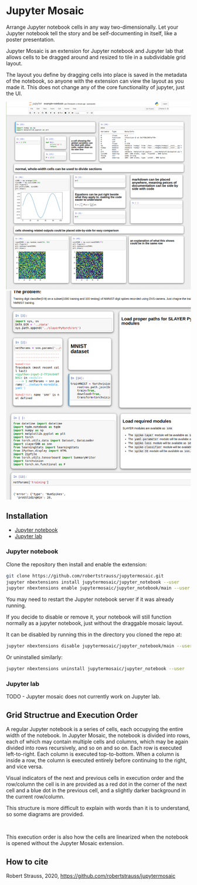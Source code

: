 # Jupyter Mosaic

Arrange Jupyter notebook cells in any way two-dimensionally.
Let your Jupyter notebook tell the story and be self-documenting in itself, like a poster presentation.

Jupyter Mosaic is an extension for Jupyter notebook and Jupyter lab that allows cells to be dragged around and resized to tile in a subdividable grid layout.

The layout you define by dragging cells into place is saved in the metadata of the notebook, so anyone with the extension can view the layout as you made it.
This does not change any of the core functionality of jupyter, just the UI.

<img src="./screenshots/screen3.png" />
<img src="./screenshots/screen2.png" />

## Installation
 * [Jupyter notebook](#jupyter-notebook)
 * [Jupyter lab](#jupyter-lab)

### Jupyter notebook

Clone the repository then install and enable the extension:
```bash
git clone https://github.com/robertstrauss/jupytermosaic.git
jupyter nbextensions install jupytermosaic/jupyter_notebook --user
jupyter nbextensions enable jupytermosaic/jupyter_notebook/main --user
```
You may need to restart the Jupyter notebook server if it was already running.


If you decide to disable or remove it, your notebook will still function normally as a jupyter notebook, just without the draggable mosaic layout. 


It can be disabled by running this in the directory you cloned the repo at:
```bash
jupyter nbextensions disable jupytermosaic/jupyter_notebook/main --user
```
Or uninstalled similarly:
```bash
jupyter nbextensions uninstall jupytermosaic/jupyter_notebook --user
```

### Jupyter lab
TODO - Jupyter mosaic does not currently work on Jupyter lab.



## Grid Structrue and Execution Order
A regular Jupyter notebook is a series of cells, each occupying the entire width of the notebook.
In Jupyter Mosaic, the notebook is divided into rows, each of which may contain multiple cells and columns, which may be again divided into rows recursively, and so on and so on.
Each row is executed left-to-right. Each column is executed top-to-bottom.
When a column is inside a row, the column is executed entirely before continuing to the right, and vice versa.

Visual indicators of the next and previous cells in execution order and the row/column the cell is in are provided as a red dot in the corner of the next cell and a blue dot in the previous cell, and a slightly darker background in the current row/column.

This structure is more difficult to explain with words than it is to understand, so some diagrams are provided.

<img/>

This execution order is also how the cells are linearized when the notebook is opened without the Jupyter Mosaic extension.


## How to cite
Robert Strauss, 2020, https://github.com/robertstrauss/jupytermosaic
